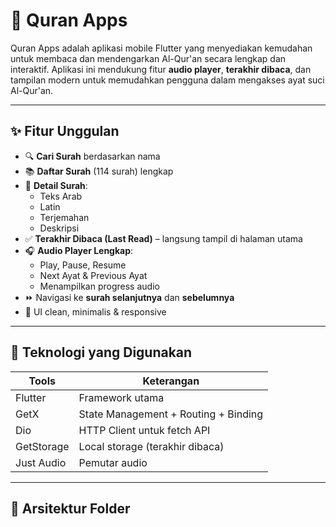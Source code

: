 # 📖 Quran Apps

Quran Apps adalah aplikasi mobile Flutter yang menyediakan kemudahan untuk membaca dan mendengarkan Al-Qur'an secara lengkap dan interaktif. Aplikasi ini mendukung fitur **audio player**, **terakhir dibaca**, dan tampilan modern untuk memudahkan pengguna dalam mengakses ayat suci Al-Qur'an.

---

## ✨ Fitur Unggulan

- 🔍 **Cari Surah** berdasarkan nama
- 📚 **Daftar Surah** (114 surah) lengkap
- 📖 **Detail Surah**:
  - Teks Arab
  - Latin
  - Terjemahan
  - Deskripsi
- ✅ **Terakhir Dibaca (Last Read)** – langsung tampil di halaman utama
- 🎧 **Audio Player Lengkap**:
  - Play, Pause, Resume
  - Next Ayat & Previous Ayat
  - Menampilkan progress audio
- ⏩ Navigasi ke **surah selanjutnya** dan **sebelumnya**
- 📱 UI clean, minimalis & responsive

---

## 🧪 Teknologi yang Digunakan

| Tools             | Keterangan                           |
|-------------------|--------------------------------------|
| Flutter           | Framework utama                      |
| GetX              | State Management + Routing + Binding |
| Dio               | HTTP Client untuk fetch API          |
| GetStorage        | Local storage (terakhir dibaca)      |
| Just Audio        | Pemutar audio                        |

---

## 🔧 Arsitektur Folder

